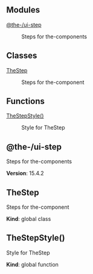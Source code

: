 <!--- Code generated by @the-/script-doc. DO NOT EDIT. -->

## Modules

<dl>
<dt><a href="#module_@the-/ui-step">@the-/ui-step</a></dt>
<dd><p>Steps for the-components</p>
</dd>
</dl>

## Classes

<dl>
<dt><a href="#TheStep">TheStep</a></dt>
<dd><p>Steps for the-component</p>
</dd>
</dl>

## Functions

<dl>
<dt><a href="#TheStepStyle">TheStepStyle()</a></dt>
<dd><p>Style for TheStep</p>
</dd>
</dl>

<a name="module_@the-/ui-step"></a>

## @the-/ui-step
Steps for the-components

**Version**: 15.4.2  
<a name="TheStep"></a>

## TheStep
Steps for the-component

**Kind**: global class  
<a name="TheStepStyle"></a>

## TheStepStyle()
Style for TheStep

**Kind**: global function  
